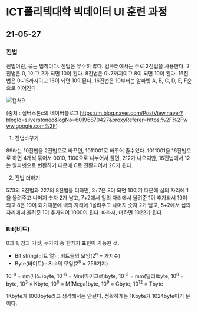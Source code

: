# ICT폴리텍대학 빅데이터 UI 훈련 과정

## 21-05-27
 
### 진법

진법이란, 묶는 법칙이다. 진법은 무수히 많다. 컴퓨터에서는 주로 2진법을 사용한다.
2진법은 0, 1이고 2가 되면 10이 된다. 8진법은 0~7까지이고 8이 되면 10이 된다. 16진법은 0~15까지이고 16이 되면 10이된다. 16진법은 10부터는 알파벳 A, B, C, D, E, F순으로 이어진다.

![캡처9](https://user-images.githubusercontent.com/76871728/119764585-a8e3e900-beec-11eb-8f03-7a95d4148c92.PNG)

(출처 : 실버스톤c의 네이버블로그 https://m.blog.naver.com/PostView.naver?blogId=silverstonec&logNo=60196870427&proxyReferer=https:%2F%2Fwww.google.com%2F)

1. 진법바꾸기

89라는 10진법을 2진법으로 바꾸면, 1011001로 바꾸어 줄수있다. 1011001을 16진법으로 하면 4개씩 묶어서 0010, 1100으로 나누어서 풀면, 212가 나오지만, 16진법에서 12는 알파벳으로 변환하기 때문에 C로 전환되어서 2C가 된다.

2. 진법 더하기

573의 8진법과 227의 8진법을 더하면, 3+7은 8이 되면 10이기 때문에 십의 자리에 1을 올려주고 나머지 숫자 2가 남고,
7+2에서 일의 자리에서 올려준 1이 추가되서 10이 되고 8은 10이 되기때문에 백의 자리에 1올려주고 나머지 숫자 2가 남고, 5+2에서 십의자리에서 올려준 1이 추가되어 1000이 된다. 따라서, 더하면 1022가 된다.

### Bit(비트)

0과 1, 참과 거짓, 두가지 중 한가지 표현이 가능한 것.

+ Bit string(비트 열) : 비트들의 모임(2<sup>n</sup> = 가지수)
+ Byte(바이트) : 8bit의 모임(2<sup>8</sup> = 256가지)

10<sup>-9</sup> = nm(나노)byte, 10<sup>-6</sup> = Mm(마이크로)byte, 10<sup>-3</sup> = mm(밀리)byte, 10<sup>0</sup> = byte, 10<sup>3</sup> = Kbyte, 10<sup>6</sup> = M(Mega)byte, 10<sup>9</sup> = Gbyte, 10<sup>12</sup> = Tbyte

1Kbyte가 1000byte라고 생각해서는 안된다. 정확하게는 1Kbyte가 1024byte이기 문이다.
